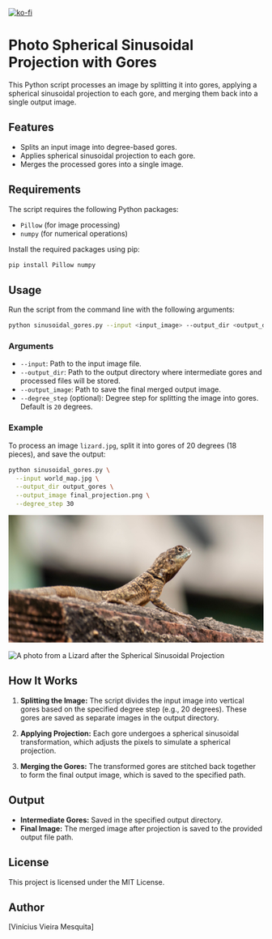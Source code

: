[![ko-fi](https://ko-fi.com/img/githubbutton_sm.svg)](https://ko-fi.com/X8X8I8RI6)

# Photo Spherical Sinusoidal Projection with Gores

This Python script processes an image by splitting it into gores, applying a spherical sinusoidal projection to each gore, and merging them back into a single output image.

## Features
- Splits an input image into degree-based gores.
- Applies spherical sinusoidal projection to each gore.
- Merges the processed gores into a single image.

## Requirements
The script requires the following Python packages:
- `Pillow` (for image processing)
- `numpy` (for numerical operations)

Install the required packages using pip:
```bash
pip install Pillow numpy
```

## Usage
Run the script from the command line with the following arguments:

```bash
python sinusoidal_gores.py --input <input_image> --output_dir <output_directory> --output_image <output_image> --degree_step <degree_step>
```

### Arguments
- `--input`: Path to the input image file.
- `--output_dir`: Path to the output directory where intermediate gores and processed files will be stored.
- `--output_image`: Path to save the final merged output image.
- `--degree_step` (optional): Degree step for splitting the image into gores. Default is `20` degrees.

### Example
To process an image `lizard.jpg`, split it into gores of 20 degrees (18 pieces), and save the output:

```bash
python sinusoidal_gores.py \
  --input world_map.jpg \
  --output_dir output_gores \
  --output_image final_projection.png \
  --degree_step 30
```
![A photo from a Lizard](lizard.jpg)

![A photo from a Lizard after the Spherical Sinusoidal Projection](lizard_projected_image.png) 

## How It Works

1. **Splitting the Image:**
   The script divides the input image into vertical gores based on the specified degree step (e.g., 20 degrees). These gores are saved as separate images in the output directory.

2. **Applying Projection:**
   Each gore undergoes a spherical sinusoidal transformation, which adjusts the pixels to simulate a spherical projection.

3. **Merging the Gores:**
   The transformed gores are stitched back together to form the final output image, which is saved to the specified path.

## Output
- **Intermediate Gores:** Saved in the specified output directory.
- **Final Image:** The merged image after projection is saved to the provided output file path.

## License
This project is licensed under the MIT License.

## Author
[Vinícius Vieira Mesquita]

